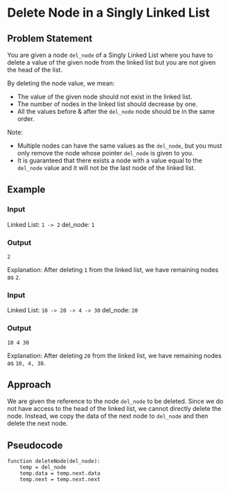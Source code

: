 # Delete Node in a Singly Linked List

## Problem Statement

You are given a node `del_node` of a Singly Linked List where you have to delete a value of the given node from the linked list but you are not given the head of the list.

By deleting the node value, we mean:
- The value of the given node should not exist in the linked list.
- The number of nodes in the linked list should decrease by one.
- All the values before & after the `del_node` node should be in the same order.

Note:
- Multiple nodes can have the same values as the `del_node`, but you must only remove the node whose pointer `del_node` is given to you.
- It is guaranteed that there exists a node with a value equal to the `del_node` value and it will not be the last node of the linked list.

## Example

### Input

Linked List: `1 -> 2`
del_node: `1`

### Output

`2`

Explanation: 
After deleting `1` from the linked list, we have remaining nodes as `2`.

### Input

Linked List: `10 -> 20 -> 4 -> 30`
del_node: `20`

### Output

`10 4 30`

Explanation: 
After deleting `20` from the linked list, we have remaining nodes as `10, 4, 30`.

## Approach

We are given the reference to the node `del_node` to be deleted. Since we do not have access to the head of the linked list, we cannot directly delete the node. Instead, we copy the data of the next node to `del_node` and then delete the next node.

## Pseudocode

```plaintext
function deleteNode(del_node):
    temp = del_node
    temp.data = temp.next.data
    temp.next = temp.next.next
